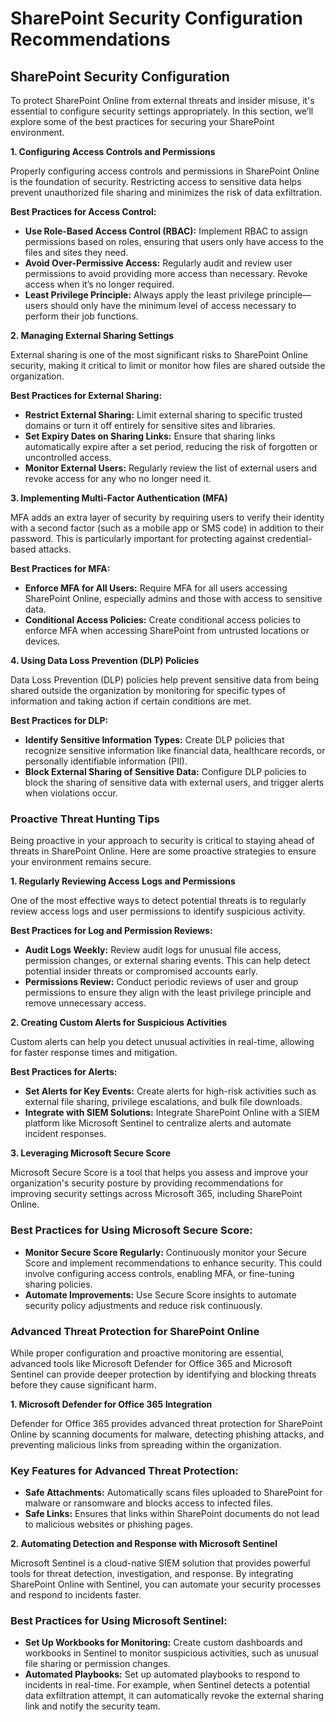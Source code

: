 # SharePoint Security Configuration Recommendations

## **SharePoint Security Configuration**

To protect SharePoint Online from external threats and insider misuse, it's essential to configure security settings appropriately. In this section, we’ll explore some of the best practices for securing your SharePoint environment.

**1. Configuring Access Controls and Permissions**

Properly configuring access controls and permissions in SharePoint Online is the foundation of security. Restricting access to sensitive data helps prevent unauthorized file sharing and minimizes the risk of data exfiltration.

**Best Practices for Access Control:**

* **Use Role-Based Access Control (RBAC):** Implement RBAC to assign permissions based on roles, ensuring that users only have access to the files and sites they need.
* **Avoid Over-Permissive Access:** Regularly audit and review user permissions to avoid providing more access than necessary. Revoke access when it’s no longer required.
* **Least Privilege Principle:** Always apply the least privilege principle—users should only have the minimum level of access necessary to perform their job functions.

**2. Managing External Sharing Settings**

External sharing is one of the most significant risks to SharePoint Online security, making it critical to limit or monitor how files are shared outside the organization.

**Best Practices for External Sharing:**

* **Restrict External Sharing:** Limit external sharing to specific trusted domains or turn it off entirely for sensitive sites and libraries.
* **Set Expiry Dates on Sharing Links:** Ensure that sharing links automatically expire after a set period, reducing the risk of forgotten or uncontrolled access.
* **Monitor External Users:** Regularly review the list of external users and revoke access for any who no longer need it.

**3. Implementing Multi-Factor Authentication (MFA)**

MFA adds an extra layer of security by requiring users to verify their identity with a second factor (such as a mobile app or SMS code) in addition to their password. This is particularly important for protecting against credential-based attacks.

**Best Practices for MFA:**

* **Enforce MFA for All Users:** Require MFA for all users accessing SharePoint Online, especially admins and those with access to sensitive data.
* **Conditional Access Policies:** Create conditional access policies to enforce MFA when accessing SharePoint from untrusted locations or devices.

**4. Using Data Loss Prevention (DLP) Policies**

Data Loss Prevention (DLP) policies help prevent sensitive data from being shared outside the organization by monitoring for specific types of information and taking action if certain conditions are met.

**Best Practices for DLP:**

* **Identify Sensitive Information Types:** Create DLP policies that recognize sensitive information like financial data, healthcare records, or personally identifiable information (PII).
* **Block External Sharing of Sensitive Data:** Configure DLP policies to block the sharing of sensitive data with external users, and trigger alerts when violations occur.

### **Proactive Threat Hunting Tips**

Being proactive in your approach to security is critical to staying ahead of threats in SharePoint Online. Here are some proactive strategies to ensure your environment remains secure.

**1. Regularly Reviewing Access Logs and Permissions**

One of the most effective ways to detect potential threats is to regularly review access logs and user permissions to identify suspicious activity.

**Best Practices for Log and Permission Reviews:**

* **Audit Logs Weekly:** Review audit logs for unusual file access, permission changes, or external sharing events. This can help detect potential insider threats or compromised accounts early.
* **Permissions Review:** Conduct periodic reviews of user and group permissions to ensure they align with the least privilege principle and remove unnecessary access.

**2. Creating Custom Alerts for Suspicious Activities**

Custom alerts can help you detect unusual activities in real-time, allowing for faster response times and mitigation.

**Best Practices for Alerts:**

* **Set Alerts for Key Events:** Create alerts for high-risk activities such as external file sharing, privilege escalations, and bulk file downloads.
* **Integrate with SIEM Solutions:** Integrate SharePoint Online with a SIEM platform like Microsoft Sentinel to centralize alerts and automate incident responses.

**3. Leveraging Microsoft Secure Score**

Microsoft Secure Score is a tool that helps you assess and improve your organization's security posture by providing recommendations for improving security settings across Microsoft 365, including SharePoint Online.

### **Best Practices for Using Microsoft Secure Score:**

* **Monitor Secure Score Regularly:** Continuously monitor your Secure Score and implement recommendations to enhance security. This could involve configuring access controls, enabling MFA, or fine-tuning sharing policies.
* **Automate Improvements:** Use Secure Score insights to automate security policy adjustments and reduce risk continuously.

### **Advanced Threat Protection for SharePoint Online**

While proper configuration and proactive monitoring are essential, advanced tools like Microsoft Defender for Office 365 and Microsoft Sentinel can provide deeper protection by identifying and blocking threats before they cause significant harm.

**1. Microsoft Defender for Office 365 Integration**

Defender for Office 365 provides advanced threat protection for SharePoint Online by scanning documents for malware, detecting phishing attacks, and preventing malicious links from spreading within the organization.

### **Key Features for Advanced Threat Protection:**

* **Safe Attachments:** Automatically scans files uploaded to SharePoint for malware or ransomware and blocks access to infected files.
* **Safe Links:** Ensures that links within SharePoint documents do not lead to malicious websites or phishing pages.

**2. Automating Detection and Response with Microsoft Sentinel**

Microsoft Sentinel is a cloud-native SIEM solution that provides powerful tools for threat detection, investigation, and response. By integrating SharePoint Online with Sentinel, you can automate your security processes and respond to incidents faster.

### **Best Practices for Using Microsoft Sentinel:**

* **Set Up Workbooks for Monitoring:** Create custom dashboards and workbooks in Sentinel to monitor suspicious activities, such as unusual file sharing or permission changes.
* **Automated Playbooks:** Set up automated playbooks to respond to incidents in real-time. For example, when Sentinel detects a potential data exfiltration attempt, it can automatically revoke the external sharing link and notify the security team.
